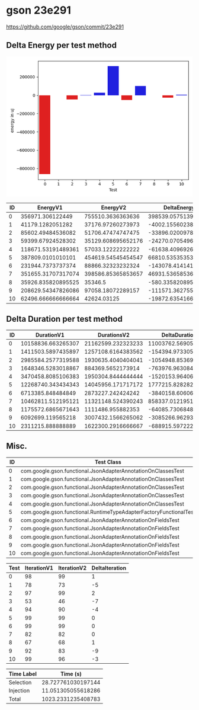 # gson 23e291


https://github.com/google/gson/commit/23e291



## Delta Energy per test method

![](./gson_delta_energy_0_v.png)


| ID | EnergyV1 | EnergyV2 | DeltaEnergy | σV1 | σV2 |
| --- | --- | --- | --- | --- | --- |
| 0 | 356971.306122449 | 755510.3636363636 | 398539.05751391465 | 645954.9666231939 | 844755.1780054976 |
| 1 | 41179.1282051282 | 37176.97260273973 | -4002.155602388477 | 21202.96449360081 | 10189.428605879619 |
| 2 | 85602.49484536082 | 51706.47474747475 | -33896.020097886074 | 81559.86095129335 | 20731.716331928335 |
| 3 | 59399.67924528302 | 35129.608695652176 | -24270.070549630844 | 177411.5380634224 | 3970.269903640113 |
| 4 | 118671.53191489361 | 57033.12222222222 | -61638.40969267139 | 388323.0011145498 | 174414.899467195 |
| 5 | 387809.0101010101 | 454619.54545454547 | 66810.53535353538 | 242161.4708490758 | 293765.43636206654 |
| 6 | 231944.7373737374 | 88866.32323232324 | -143078.41414141416 | 558474.4609816995 | 275419.64722431876 |
| 7 | 351655.31707317074 | 398586.85365853657 | 46931.53658536583 | 676083.186958562 | 740901.6195750486 |
| 8 | 35926.835820895525 | 35346.5 | -580.3358208955251 | 8605.434767645933 | 5557.781843029275 |
| 9 | 208629.54347826086 | 97058.18072289157 | -111571.3627553693 | 497805.9712554205 | 297425.6400661762 |
| 10 | 62496.666666666664 | 42624.03125 | -19872.635416666664 | 161178.1946924058 | 15369.979139850519 |

## Delta Duration per test method


| ID | DurationV1 | DurationsV2 | DeltaDuration |
| --- | --- | --- | --- |
| 0 | 10158836.663265307 | 21162599.232323233 | 11003762.569057927 |
| 1 | 1411503.5897435897 | 1257108.6164383562 | -154394.97330523352 |
| 2 | 2985584.2577319588 | 1930635.4040404041 | -1054948.8536915546 |
| 3 | 1648346.5283018867 | 884369.5652173914 | -763976.9630844954 |
| 4 | 3470458.8085106383 | 1950304.8444444444 | -1520153.964066194 |
| 5 | 12268740.343434343 | 14045956.171717172 | 1777215.8282828294 |
| 6 | 6713385.848484849 | 2873227.242424242 | -3840158.6060606064 |
| 7 | 10462811.512195121 | 11321148.524390243 | 858337.0121951215 |
| 8 | 1175572.6865671643 | 1111486.955882353 | -64085.73068481125 |
| 9 | 6092699.119565218 | 3007432.1566265062 | -3085266.9629387115 |
| 10 | 2311215.888888889 | 1622300.2916666667 | -688915.5972222222 |

## Misc.

| ID | Test Class | Test Method |
| --- | --- | --- |
| 0 | com.google.gson.functional.JsonAdapterAnnotationOnClassesTest | testJsonAdapterInvoked |
| 1 | com.google.gson.functional.JsonAdapterAnnotationOnClassesTest | testRegisteredDeserializerOverridesJsonAdapter |
| 2 | com.google.gson.functional.JsonAdapterAnnotationOnClassesTest | testRegisteredSerializerOverridesJsonAdapter |
| 3 | com.google.gson.functional.JsonAdapterAnnotationOnClassesTest | testIncorrectTypeAdapterFails |
| 4 | com.google.gson.functional.JsonAdapterAnnotationOnClassesTest | testJsonAdapterFactoryInvoked |
| 5 | com.google.gson.functional.RuntimeTypeAdapterFactoryFunctionalTest | testSubclassesAutomaticallySerialzed |
| 6 | com.google.gson.functional.JsonAdapterAnnotationOnFieldsTest | testClassAnnotationAdapterFactoryTakesPrecedenceOverDefault |
| 7 | com.google.gson.functional.JsonAdapterAnnotationOnFieldsTest | testClassAnnotationAdapterTakesPrecedenceOverDefault |
| 8 | com.google.gson.functional.JsonAdapterAnnotationOnFieldsTest | testFieldAnnotationTakesPrecedenceOverClassAnnotation |
| 9 | com.google.gson.functional.JsonAdapterAnnotationOnFieldsTest | testJsonAdapterInvokedOnlyForAnnotatedFields |
| 10 | com.google.gson.functional.JsonAdapterAnnotationOnFieldsTest | testFieldAnnotationTakesPrecedenceOverRegisteredTypeAdapter |




| Test | IterationV1 | IterationV2 | DeltaIteration |
| --- | --- | --- | --- |
| 0 | 98 | 99 | 1 |
| 1 | 78 | 73 | -5 |
| 2 | 97 | 99 | 2 |
| 3 | 53 | 46 | -7 |
| 4 | 94 | 90 | -4 |
| 5 | 99 | 99 | 0 |
| 6 | 99 | 99 | 0 |
| 7 | 82 | 82 | 0 |
| 8 | 67 | 68 | 1 |
| 9 | 92 | 83 | -9 |
| 10 | 99 | 96 | -3 |



| Time Label | Time (s) |
| --- | --- |
| Selection | 28.727761030197144 |
| Injection | 11.051305055618286 |
| Total | 1023.2331235408783 |


